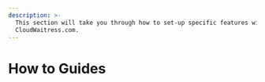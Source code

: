 ```yaml
---
description: >-
  This section will take you through how to set-up specific features within
  CloudWaitress.com.
---
```


# How to Guides

